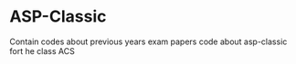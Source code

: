 # ASP-Classic
Contain codes about previous years exam papers code about asp-classic fort he class ACS
